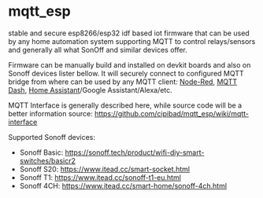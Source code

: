 # mqtt_esp
stable and secure esp8266/esp32 idf based iot firmware that can be used by any home automation system supporting MQTT to control relays/sensors and generally all what SonOff and similar devices offer.

Firmware can be manually build and installed on devkit boards and also on Sonoff devices lister bellow.
It will securely connect to configured MQTT bridge from where can be used by any MQTT client: [Node-Red](https://nodered.org/), [MQTT Dash](https://play.google.com/store/apps/details?id=net.routix.mqttdash&hl=ro), [Home Assistant](https://www.home-assistant.io/hassio/)/Google Assistant/Alexa/etc.

MQTT Interface is generally described here, while source code will be a better information source: https://github.com/cipibad/mqtt_esp/wiki/mqtt-interface

Supported Sonoff devices: 
  * Sonoff Basic: https://sonoff.tech/product/wifi-diy-smart-switches/basicr2
  * Sonoff S20: https://www.itead.cc/smart-socket.html
  * Sonoff T1: https://www.itead.cc/sonoff-t1-eu.html
  * Sonoff 4CH: https://www.itead.cc/smart-home/sonoff-4ch.html

